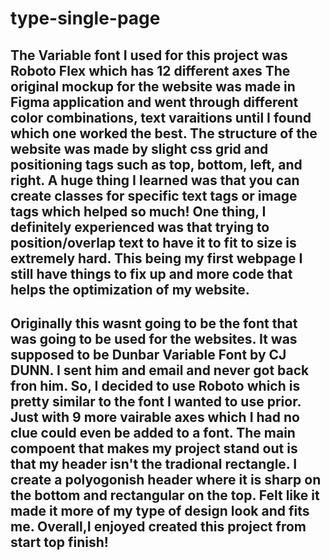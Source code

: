 # type-single-page

 ## The Variable font I used for this project was Roboto Flex which has 12 different axes The original mockup for the website was made in Figma application and went through different color combinations, text varaitions until I found which one worked the best. The structure of the website was made by slight css grid and positioning tags such as top, bottom, left, and right. A huge thing I learned was that you can create classes for specific text tags or image tags which helped so much! One thing, I definitely experienced was that trying to position/overlap text to have it to fit to size is extremely hard. This being my first webpage I still have things to fix up and more code that helps the optimization of my website. 
 
 ## Originally this wasnt going to be the font that was going to be used for the websites. It was supposed to be Dunbar Variable Font by CJ DUNN. I sent him and email and never got back fron him. So, I decided to use Roboto which is pretty similar to the font I wanted to use prior. Just with 9 more vairable axes which I had no clue could even be added to a font. The main compoent that makes my project stand out is that my header isn't the tradional rectangle. I create a polyogonish header where it is sharp on the bottom and rectangular on the top. Felt like it made it more of my type of design look and fits me. Overall,I enjoyed created this project from start top finish!



